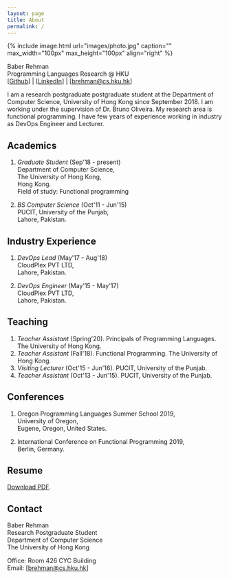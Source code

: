```yaml
---
layout: page
title: About
permalink: /
---
```


{% include image.html url="images/photo.jpg" caption="" max_width="100px" max_height="100px" align="right" %}

Baber Rehman <br />
Programming Languages Research @ HKU <br />
[[Github](https://github.com/baberrehman/)] | [[LinkedIn](https://www.linkedin.com/in/baberrehman/)] | [brehman@cs.hku.hk]

I am a research postgraduate postgraduate student at the Department of Computer Science, University of Hong Kong since September 2018. I am working under the supervision of Dr. Bruno Oliveira.
My research area is functional programming. I have few years of experience working in industry as DevOps Engineer and Lecturer.

## Academics

1. *Graduate Student* (Sep'18 - present) <br />
   Department of Computer Science, <br />
   The University of Hong Kong, <br />
   Hong Kong. <br />
   Field of study: Functional programming

2. *BS Computer Science* (Oct'11 - Jun'15) <br />
   PUCIT, University of the Punjab, <br />
   Lahore, Pakistan.

## Industry Experience

1. *DevOps Lead* (May'17 - Aug'18) <br />
   CloudPlex PVT LTD, <br />
   Lahore, Pakistan.

2. *DevOps Engineer* (May'15 - May'17) <br />
   CloudPlex PVT LTD, <br />
   Lahore, Pakistan.

## Teaching

1. *Teacher Assistant* (Spring'20). Principals of Programming Languages. The University of Hong Kong.
2. *Teacher Assistant* (Fall'18). Functional Programming. The University of Hong Kong.
3. *Visiting Lecturer* (Oct'15 - Jun'16). PUCIT, University of the Punjab.
4. *Teacher Assistant* (Oct'13 - Jun'15). PUCIT, University of the Punjab.


## Conferences

1. Oregon Programming Languages Summer School 2019, <br />
   University of Oregon, <br />
   Eugene, Oregon, United States.

2. International Conference on Functional Programming 2019, <br />
   Berlin, Germany.

## Resume

[Download PDF](files/cv.pdf).

## Contact

Baber Rehman <br />
Research Postgraduate Student <br />
Department of Computer Science<br />
The University of Hong Kong<br />

Office: Room 426 CYC Building<br />
Email: [brehman@cs.hku.hk]